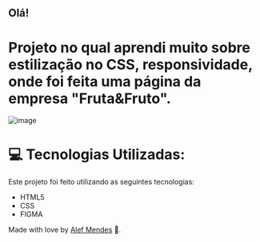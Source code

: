 ## Olá!<br>
# Projeto no qual aprendi muito sobre estilização no CSS, responsividade, onde foi feita uma página da empresa "Fruta&Fruto".<br>
![image](https://user-images.githubusercontent.com/95005787/172529845-7977baf3-36b4-4050-a351-e49d0fa1a27b.png)

# :computer: Tecnologias Utilizadas:
Este projeto foi feito utilizando as seguintes tecnologias:

* HTML5     
* CSS
* FIGMA   


Made with love by [Alef Mendes](https://github.com/AlefMends) 🚀.

